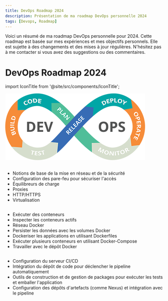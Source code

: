```yaml
---
title: DevOps Roadmap 2024
description: Présentation de ma roadmap DevOps personnelle 2024
tags: [Devops, Roadmap]
---
```


Voici un résumé de ma roadmap DevOps personnelle pour 2024. Cette roadmap est basée sur mes expériences et mes objectifs personnels. Elle est sujette à des changements et des mises à jour régulières. N'hésitez pas à me contacter si vous avez des suggestions ou des commentaires.

<!--truncate-->

# DevOps Roadmap 2024

import IconTitle from '@site/src/components/IconTitle';

![DevOps](/img/devops.png)

## <IconTitle logo="skill-icons:linux-light" name="02 OS & Linux"/>

- Notions de base de la mise en réseau et de la sécurité
- Configuration des pare-feu pour sécuriser l'accès
- Équilibreurs de charge
- Proxies
- HTTP/HTTPS
- Virtualisation

## <IconTitle logo="skill-icons:docker" name="03 Contenérisation - Docker"/>

- Exécuter des conteneurs
- Inspecter les conteneurs actifs
- Réseau Docker
- Persister les données avec les volumes Docker
- Dockeriser les applications en utilisant Dockerfiles
- Exécuter plusieurs conteneurs en utilisant Docker-Compose
- Travailler avec le dépôt Docker

## <IconTitle logo="skill-icons:githubactions-light" name="04 CI/CD Pipeline"/>

- Configuration du serveur CI/CD
- Intégration du dépôt de code pour déclencher le pipeline automatiquement
- Outils de construction et de gestion de packages pour exécuter les tests et emballer l'application
- Configuration des dépôts d'artefacts (comme Nexus) et intégration avec le pipeline